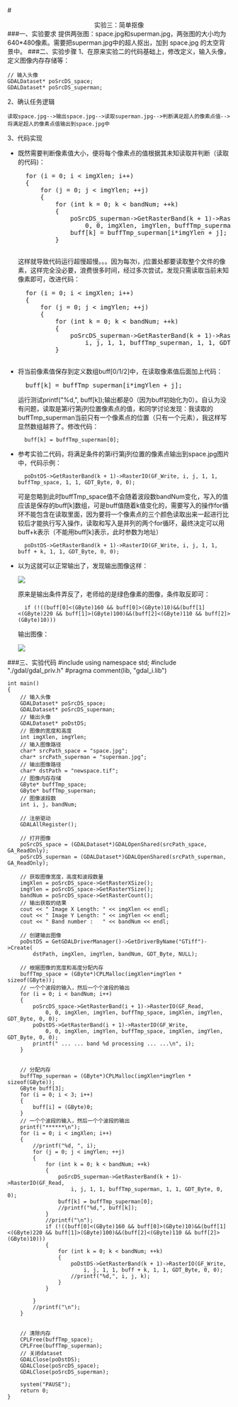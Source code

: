 #<center>实验三：简单抠像</center>
###一、实验要求
提供两张图：space.jpg和superman.jpg，两张图的大小均为640*480像素。需要把superman.jpg中的超人抠出，加到 space.jpg 的太空背景中。
###二、实验步骤
1、在原来实验二的代码基础上，修改定义，输入头像，定义图像内存存储等：
	
	// 输入头像
	GDALDataset* poSrcDS_space;
	GDALDataset* poSrcDS_superman;
2、确认任务逻辑
		
	读取space.jpg-->输出space.jpg-->读取superman.jpg-->判断满足超人的像素点值-->将满足超人的像素点值输出到space.jpg中

3、代码实现

* 既然需要判断像素值大小，便将每个像素点的值根据其未知读取并判断（读取的代码)：

	<pre>
	for (i = 0; i < imgXlen; i++)
	{
		for (j = 0; j < imgYlen; ++j)
		{
			for (int k = 0; k < bandNum; ++k)
			{
				poSrcDS_superman->GetRasterBand(k + 1)->RasterIO(GF_Read,
					0, 0, imgXlen, imgYlen, buffTmp_superman, imgXlen, imgYlen, GDT_Byte, 0, 0);
				buff[k] = buffTmp_superman[i*imgYlen + j];
			}
	</pre>

	这样就导致代码运行超慢超慢。。。因为每次i，j位置处都要读取整个文件的像素，这样完全没必要，浪费很多时间，经过多次尝试，发现只需读取当前未知像素即可，改进代码：
	<pre>
	for (i = 0; i < imgXlen; i++)
	{
		for (j = 0; j < imgYlen; ++j)
		{
			for (int k = 0; k < bandNum; ++k)
			{
				poSrcDS_superman->GetRasterBand(k + 1)->RasterIO(GF_Read,
					i, j, 1, 1, buffTmp_superman, 1, 1, GDT_Byte, 0, 0);
			}
	</pre>
* 将当前像素值保存到定义数组buff[0/1/2]中，在读取像素值后面加上代码：

	<pre>
	buff[k] = buffTmp_superman[i*imgYlen + j];</pre>

	运行测试printf("%d,", buff[k]);输出都是0（因为buff初始化为0）。自认为没有问题，读取是第i行第j列位置像素点的值，和同学讨论发现：我读取的buffTmp_superman当前只有一个像素点的位置（只有一个元素），我这样写显然数组越界了。修改代码：

		buff[k] = buffTmp_superman[0];

* 参考实验二代码，将满足条件的第i行第j列位置的像素点输出到space.jpg图片中，代码示例： 

		poDstDS->GetRasterBand(k + 1)->RasterIO(GF_Write, i, j, 1, 1, buffTmp_space, 1, 1, GDT_Byte, 0, 0);

	可是忽略到此时buffTmp_space值不会随着波段数bandNum变化，写入的值应该是保存的buff[k]数组，可是buff值随着k值变化的，需要写入的操作for循环不能包含在读取里面，因为要将一个像素点的三个颜色读取出来一起进行比较后才能执行写入操作，读取和写入是并列的两个for循环，最终决定可以用buff+k表示（不能用buff[k]表示，此时参数为地址）
	
		poDstDS->GetRasterBand(k + 1)->RasterIO(GF_Write, i, j, 1, 1, buff + k, 1, 1, GDT_Byte, 0, 0);
* 以为这就可以正常输出了，发现输出图像这样：

	![](https://i.imgur.com/ja8mH0C.png)

	原来是输出条件弄反了，老师给的是绿色像素的图像，条件取反即可：

		if (!((buff[0]<(GByte)160 && buff[0]>(GByte)10)&&(buff[1]<(GByte)220 && buff[1]>(GByte)100)&&(buff[2]<(GByte)110 && buff[2]>(GByte)10)))

	输出图像：

	![](https://i.imgur.com/agvg1FC.png)


###三、实验代码
	#include <iostream>
	using namespace std;
	#include "./gdal/gdal_priv.h"
	#pragma comment(lib, "gdal_i.lib")
	
	int main()
	{
		// 输入头像
		GDALDataset* poSrcDS_space;
		GDALDataset* poSrcDS_superman;
		// 输出头像
		GDALDataset* poDstDS;
		// 图像的宽度和高度
		int imgXlen, imgYlen;
		// 输入图像路径
		char* srcPath_space = "space.jpg";
		char* srcPath_superman = "superman.jpg"; 
		// 输出图像路径
		char* dstPath = "newspace.tif";
		// 图像内存存储
		GByte* buffTmp_space;
		GByte* buffTmp_superman;
		// 图像波段数
		int i, j, bandNum;
	
		// 注册驱动
		GDALAllRegister();
	
		// 打开图像
		poSrcDS_space = (GDALDataset*)GDALOpenShared(srcPath_space, GA_ReadOnly);
		poSrcDS_superman = (GDALDataset*)GDALOpenShared(srcPath_superman, GA_ReadOnly);
	
		// 获取图像宽度，高度和波段数量
		imgXlen = poSrcDS_space->GetRasterXSize();
		imgYlen = poSrcDS_space->GetRasterYSize();
		bandNum = poSrcDS_space->GetRasterCount();
		// 输出获取的结果
		cout << " Image X Length: " << imgXlen << endl;
		cout << " Image Y Length: " << imgYlen << endl;
		cout << " Band number :   " << bandNum << endl;
	
		// 创建输出图像
		poDstDS = GetGDALDriverManager()->GetDriverByName("GTiff")->Create(
			dstPath, imgXlen, imgYlen, bandNum, GDT_Byte, NULL);
	
		// 根据图像的宽度和高度分配内存
		buffTmp_space = (GByte*)CPLMalloc(imgXlen*imgYlen * sizeof(GByte));
		// 一个个波段的输入，然后一个个波段的输出
		for (i = 0; i < bandNum; i++)
		{
			poSrcDS_space->GetRasterBand(i + 1)->RasterIO(GF_Read,
				0, 0, imgXlen, imgYlen, buffTmp_space, imgXlen, imgYlen, GDT_Byte, 0, 0);
			poDstDS->GetRasterBand(i + 1)->RasterIO(GF_Write,
				0, 0, imgXlen, imgYlen, buffTmp_space, imgXlen, imgYlen, GDT_Byte, 0, 0);
			printf(" ... ... band %d processing ... ...\n", i);
		}
	
	
		// 分配内存
		buffTmp_superman = (GByte*)CPLMalloc(imgXlen*imgYlen * sizeof(GByte));
		GByte buff[3];
		for (i = 0; i < 3; i++)
		{
			buff[i] = (GByte)0;
		}
		// 一个个波段的输入，然后一个个波段的输出
		printf("******\n");
		for (i = 0; i < imgXlen; i++)
		{
			//printf("%d, ", i);
			for (j = 0; j < imgYlen; ++j)
			{
				for (int k = 0; k < bandNum; ++k)
				{
					poSrcDS_superman->GetRasterBand(k + 1)->RasterIO(GF_Read,
						i, j, 1, 1, buffTmp_superman, 1, 1, GDT_Byte, 0, 0);
					buff[k] = buffTmp_superman[0];
					//printf("%d,", buff[k]);
				}
				//printf("\n");
				if (!((buff[0]<(GByte)160 && buff[0]>(GByte)10)&&(buff[1]<(GByte)220 && buff[1]>(GByte)100)&&(buff[2]<(GByte)110 && buff[2]>(GByte)10)))
				{
					for (int k = 0; k < bandNum; ++k)
					{
						poDstDS->GetRasterBand(k + 1)->RasterIO(GF_Write,
							i, j, 1, 1, buff + k, 1, 1, GDT_Byte, 0, 0);
						//printf("%d,", i, j, k);
					}
				}
				
			}
			//printf("\n");
		}
	
	
		// 清除内存
		CPLFree(buffTmp_space);
		CPLFree(buffTmp_superman);
		// 关闭dataset
		GDALClose(poDstDS);
		GDALClose(poSrcDS_space);
		GDALClose(poSrcDS_superman);
	
		system("PAUSE");
		return 0;
	}
<br>
<br>

